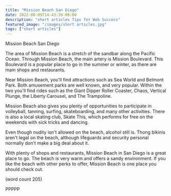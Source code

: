 ```yaml
---
title: "Mission Beach San Diego"
date: 2022-08-05T14:43:39-08:00
description: "short articles Tips for Web Success"
featured_image: "/images/short articles.jpg"
tags: ["short articles"]
---
```


Mission Beach San Diego

The area of Mission Beach is a stretch of the sandbar
along the Pacific Ocean.  Through Mission Beach, the
main artery is Mission Boulevard.  This Boulevard is
a popular place to go in the summer or winter, as 
there are main shops and restaurants.

Near Mission Beach, you'll find attractions such as
Sea World and Belmont Park.  Both amusement parks are
well known, and very popular.  Within the two you'll 
find rides such as the Giant Dipper Roller Coaster, 
Chaos, Vertical Plunge, the Liberty Carousel, and 
The Trampoline.

Mission Beach also gives you plenty of opportunities 
to participate in volleyball, tanning, surfing, 
skateboarding, and many other activities.  There is
also a local skating club, Skate This, which performs
for free on the weekends with sick tricks and dancing.

Even though nudity isn't allowed on the beach, alcohol
still is.  Thong bikinis aren't legal on the beach, 
although lifeguards and security personal normally don't
make a big deal about it.

With plenty of shops and restaurants, Mission Beach
in San Diego is a great place to go.  The beach is
very warm and offers a sandy environment.  If you like
the beach with other perks to offer, Mission Beach is
one place you should check out.

(word count 205)

PPPPP
